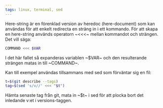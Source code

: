 ```yaml
---
tags: linux, terminal, sed
---
```


Here-string är en förenklad version av heredoc (here-document) som kan användas
för att enkelt redirecta en sträng in i ett kommando. För att skapa en here-string används operatorn ~<<<~ mellan kommandot och strängen. Det vill säga:

```bash
COMMAND <<< $VAR
```

I det här fallet så expanderas variablen ~$VAR~ och den resulterande
strängen matas in till ~COMMAND~.

Kan till exempel användas tillsammans med sed som förväntar sig en fil:

```bash
t=$(git describe --tags)
tag=$(sed 's/v//' <<< "$t")
```

Hämta senaste tag från git, mata in ~$t~ i sed för att plocka bort det
inledande v:et i versions-taggen.
